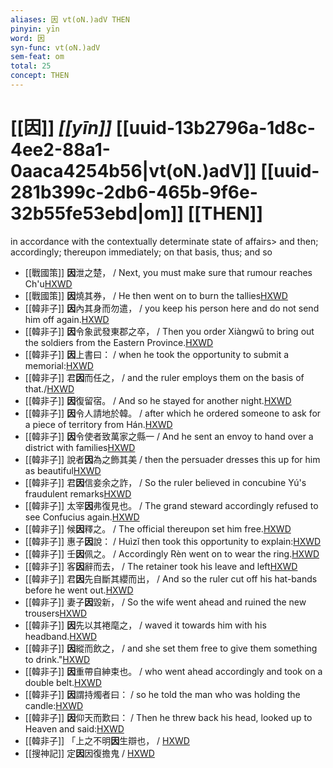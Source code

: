 ```yaml
---
aliases: 因 vt(oN.)adV THEN
pinyin: yīn
word: 因
syn-func: vt(oN.)adV
sem-feat: om
total: 25
concept: THEN 
---
```

# [[因]] *[[yīn]]*  [[uuid-13b2796a-1d8c-4ee2-88a1-0aaca4254b56|vt(oN.)adV]] [[uuid-281b399c-2db6-465b-9f6e-32b55fe53ebd|om]] [[THEN]]
in accordance with the contextually determinate state of affairs> and then; accordingly; thereupon immediately; on that basis, thus; and so
 - [[戰國策]] **因**泄之楚， / Next, you must make sure that rumour reaches Ch'u[HXWD](https://hxwd.org/textview.html?location=KR2e0003_tls_035-1a.9)
 - [[戰國策]] **因**燒其券， / He then went on to burn the tallies[HXWD](https://hxwd.org/textview.html?location=KR2e0003_tls_148-4a.7)
 - [[韓非子]] **因**內其身而勿遣， / you keep his person here and do not send him off again.[HXWD](https://hxwd.org/textview.html?location=KR3c0005_tls_002-19a.8)
 - [[韓非子]] **因**令象武發東郡之卒， / Then you order Xiàngwǔ to bring out the soldiers from the Eastern Province.[HXWD](https://hxwd.org/textview.html?location=KR3c0005_tls_002-20a.2)
 - [[韓非子]] **因**上書曰： / when he took the opportunity to submit a memorial:[HXWD](https://hxwd.org/textview.html?location=KR3c0005_tls_002-22a.4)
 - [[韓非子]] 君**因**而任之， / and the ruler employs them on the basis of that./[HXWD](https://hxwd.org/textview.html?location=KR3c0005_tls_005-9a.7)
 - [[韓非子]] **因**復留宿。 / And so he stayed for another night.[HXWD](https://hxwd.org/textview.html?location=KR3c0005_tls_010-27a.4)
 - [[韓非子]] **因**令人請地於韓。 / after which he ordered someone to ask for a piece of territory from Hán.[HXWD](https://hxwd.org/textview.html?location=KR3c0005_tls_010-46a.10)
 - [[韓非子]] **因**令使者致萬家之縣一 / And he sent an envoy to hand over a district with families[HXWD](https://hxwd.org/textview.html?location=KR3c0005_tls_010-49a.7)
 - [[韓非子]] 說者**因**為之飾其美 / then the persuader dresses this up for him as beautiful[HXWD](https://hxwd.org/textview.html?location=KR3c0005_tls_012-15a.4)
 - [[韓非子]] 君**因**信妾余之詐， / So the ruler believed in concubine Yú's fraudulent remarks[HXWD](https://hxwd.org/textview.html?location=KR3c0005_tls_014-44a.6)
 - [[韓非子]] 太宰**因**弗復見也。 / The grand steward accordingly refused to see Confucius again.[HXWD](https://hxwd.org/textview.html?location=KR3c0005_tls_022-4a.6)
 - [[韓非子]] 候**因**釋之。 / The official thereupon set him free.[HXWD](https://hxwd.org/textview.html?location=KR3c0005_tls_022-8a.10)
 - [[韓非子]] 惠子**因**說： / Huìzǐ then took this opportunity to explain:[HXWD](https://hxwd.org/textview.html?location=KR3c0005_tls_030-24a.2)
 - [[韓非子]] 壬**因**佩之。 / Accordingly Rèn went on to wear the ring.[HXWD](https://hxwd.org/textview.html?location=KR3c0005_tls_030-27a.8)
 - [[韓非子]] 客**因**辭而去， / The retainer took his leave and left[HXWD](https://hxwd.org/textview.html?location=KR3c0005_tls_030-57a.2)
 - [[韓非子]] 君**因**先自斷其纓而出， / And so the ruler cut off his hat-bands before he went out.[HXWD](https://hxwd.org/textview.html?location=KR3c0005_tls_032-125a.2)
 - [[韓非子]] 妻子**因**毀新， / So the wife went ahead and ruined the new trousers[HXWD](https://hxwd.org/textview.html?location=KR3c0005_tls_032-83a.7)
 - [[韓非子]] **因**先以其裷麾之， / waved it towards him with his headband.[HXWD](https://hxwd.org/textview.html?location=KR3c0005_tls_032-86a.4)
 - [[韓非子]] **因**縱而飲之， / and she set them free to give them something to drink."[HXWD](https://hxwd.org/textview.html?location=KR3c0005_tls_032-87a.6)
 - [[韓非子]] **因**重帶自紳束也。 / who went ahead accordingly and took on a double belt.[HXWD](https://hxwd.org/textview.html?location=KR3c0005_tls_032-91a.5)
 - [[韓非子]] **因**謂持燭者曰： / so he told the man who was holding the candle:[HXWD](https://hxwd.org/textview.html?location=KR3c0005_tls_032-93a.5)
 - [[韓非子]] **因**仰天而歎曰： / Then he threw back his head, looked up to Heaven and said:[HXWD](https://hxwd.org/textview.html?location=KR3c0005_tls_035-91a.3)
 - [[韓非子]] 「上之不明**因**生辯也， / [HXWD](https://hxwd.org/textview.html?location=KR3c0005_tls_041-1a.8)
 - [[搜神記]] 定**因**因復擔鬼 / [HXWD](https://hxwd.org/textview.html?location=KR3l0099_tls_016-18a.34)